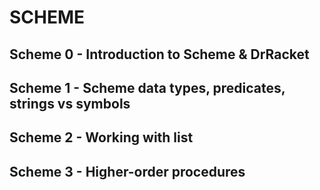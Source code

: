 # SCHEME

## Scheme 0 - Introduction to Scheme & DrRacket

## Scheme 1 - Scheme data types, predicates, strings vs symbols

## Scheme 2 - Working with list

## Scheme 3 - Higher-order procedures